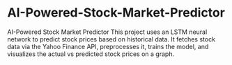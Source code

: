 # AI-Powered-Stock-Market-Predictor
AI-Powered Stock Market Predictor This project uses an LSTM neural network to predict stock prices based on historical data. It fetches stock data via the Yahoo Finance API, preprocesses it, trains the model, and visualizes the actual vs predicted stock prices on a graph.
